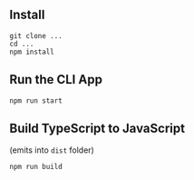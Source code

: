 ## Install
```
git clone ...
cd ...
npm install
```

## Run the CLI App
```shell
npm run start 
```

## Build TypeScript to JavaScript

(emits into `dist` folder)

```shell
npm run build
```